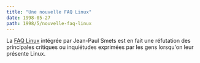 ```yaml
---
title: "Une nouvelle FAQ Linux"
date: 1998-05-27
path: 1998/5/nouvelle-faq-linux
---
```


<P>
La <A HREF="http://www.smets.com/it/faq/linux.html">FAQ Linux</A>
intégrée par Jean-Paul Smets est en fait une réfutation des principales
critiques ou inquiétudes exprimées par les gens lorsqu'on leur présente Linux.
</P>


